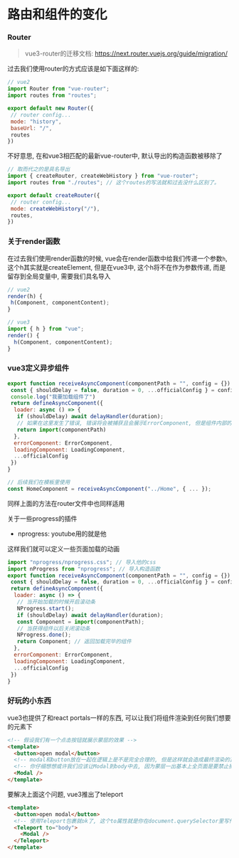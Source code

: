 # 路由和组件的变化


### Router

> vue3-router的迁移文档: https://next.router.vuejs.org/guide/migration/

过去我们使用router的方式应该是如下面这样的:

```js
// vue2
import Router from "vue-router";
import routes from "routes";

export default new Router({
 // router config...
 mode: "history",
 baseUrl: "/",
 routes
})
```

不好意思, 在和vue3相匹配的最新vue-router中, 默认导出的构造函数被移除了

```js
// 取而代之的是具名导出
import { createRouter, createWebHistory } from "vue-router";
import routes from "./routes"; // 这个routes的写法就和过去没什么区别了。

export default createRouter({
 // router config...
 mode: createWebHistory("/"),
 routes,
})
```

### 关于render函数

在过去我们使用render函数的时候, vue会在render函数中给我们传递一个参数```h```, 这个h其实就是createElement, 但是在vue3中, 这个h将不在作为参数传递, 而是留存到全局变量中, 需要我们具名导入

```js
// vue2
render(h) {
 h(Component, componentContent);
}

// vue3
import { h } from "vue";
render() {
  h(Component, componentContent);
}
```

### vue3定义异步组件

```js
export function receiveAsyncComponent(componentPath = "", config = {}) {
 const { shouldDelay = false, duration = 0, ...officialConfig } = config
 console.log("我要加载组件了")
 return defineAsyncComponent({
  loader: async () => {
   if (shouldDelay) await delayHandler(duration);
   // 如果在这里发生了错误, 错误将会被捕获且会展示ErrorComponent, 但是组件内部的错误并不会被捕获
   return import(componentPath)
  },
  errorComponent: ErrorComponent,
  loadingComponent: LoadingComponent,
  ...officialConfig
 })
}

// 后续我们在模板里使用
const HomeComponent = receiveAsyncComponent("../Home", { ... });
```

同样上面的方法在router文件中也同样适用

关于一些progress的插件

- nprogress: youtube用的就是他

这样我们就可以定义一些页面加载的动画

```js
import "nprogress/nprogress.css"; // 导入他的css
import nProgress from "nprogress"; // 导入构造函数
export function receiveAsyncComponent(componentPath = "", config = {}) {
 const { shouldDelay = false, duration = 0, ...officialConfig } = config
 return defineAsyncComponent({
  loader: async () => {
   // 当开始加载的时候开启滚动条
   NProgress.start();
   if (shouldDelay) await delayHandler(duration);
   const Component = import(componentPath); 
   // 当获得组件以后关闭滚动条
   NProgress.done();
   return Component; // 返回加载完毕的组件
  },
  errorComponent: ErrorComponent,
  loadingComponent: LoadingComponent,
  ...officialConfig
 })
}
```

### 好玩的小东西

vue3也提供了和react portals一样的东西, 可以让我们将组件渲染到任何我们想要的元素下

```html
<!-- 假设我们有一个点击按钮就展示蒙层的效果 -->
<template>
  <button>open modal</button>
  <!-- modal和button放在一起在逻辑上是不是完全合理的, 但是这样就会造成最终渲染的真实dom也是这样的结构 -->
  <!-- 你仔细想想或许我们应该让Modal到body中去, 因为蒙层一出基本上全页面是要禁止操作的 -->
  <Modal /> 
</template>
```

要解决上面这个问题, vue3推出了teleport

```html
<template>
  <button>open modal</button>
  <!-- 使用Teleport包裹就ok了, 这个to属性就是你在document.querySelector里写什么, 这个to你就可以写什么 -->
  <Teleport to="body">
    <Modal /> 
  </Teleport>
</template>
```